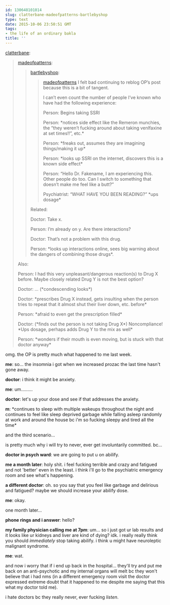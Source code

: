 ```yaml
---
id: 130648101014
slug: clatterbane-madeofpatterns-bartlebyshop
type: text
date: 2015-10-06 23:50:51 GMT
tags:
- the life of an ordinary bakla
title: ''
---
```

<p><a class="tumblr_blog" href="http://clatterbane.tumblr.com/post/128226697128">clatterbane</a>:</p>
<blockquote>
<p><a class="tumblr_blog" href="http://madeofpatterns.tumblr.com/post/128086658667">madeofpatterns</a>:</p>
<blockquote>
<p><a class="tumblr_blog" href="http://bartlebyshop.tumblr.com/post/128086491225">bartlebyshop</a>:</p>
<blockquote>
<p><a class="tumblelog" href="http://tmblr.co/mf9UQGq_96SNSxAMWzRejGg">madeofpatterns</a> I felt bad continuing to reblog OP’s post because this is a bit of tangent.</p>
<p>I can’t even count the number of people I’ve known who have had the following experience:</p>
<p>Person: Begins taking SSRI</p>
<p>Person: *notices side effect like the Remeron munchies, the “they weren’t fucking around about taking venlfaxine at set times!!”, etc.*</p>
<p>Person: *freaks out, assumes they are imagining things/making it up*</p>
<p>Person: *looks up SSRI on the internet, discovers this is a known side effect*</p>
<p>Person: “Hello Dr. Fakename, I am experiencing this. Other people do too. Can I switch to something that doesn’t make me feel like a butt?”</p>
<p>Psychiatrist: “WHAT HAVE YOU BEEN READING?” *ups dosage*</p>
</blockquote>
<p>Related:</p>
<p>Doctor: Take x.</p>
<p>Person: I’m already on y. Are there interactions?</p>
<p>Doctor: That’s not a problem with this drug.</p>
<p>Person: *looks up interactions online, sees big warning about the dangers of combining those drugs*.</p>
</blockquote>
<p>Also:</p>
<p>Person: I had this very unpleasant/dangerous reaction(s) to Drug X before. Maybe closely related Drug Y is not the best option?</p>
<p>Doctor:  … (*condescending looks*)</p>
<p>Doctor:  *prescribes Drug X instead, gets insulting when the person tries to repeat that it almost shut their liver down, etc. before*</p>
<p>Person: *afraid to even get the prescription filled*</p>
<p>Doctor: (*finds out the person is not taking Drug X*) Noncompliance! *Ups dosage, perhaps adds Drug Y to the mix as well*</p>
<p>Person: *wonders if their mouth is even moving, but is stuck with that doctor anyway*</p>
</blockquote>

omg. the OP is pretty much what happened to me last week.

**me**: so... the insomnia i got when we increased prozac the last time hasn't gone away.

**doctor**: i think it might be anxiety.

**me**: um.........

**doctor**: let's up your dose and see if that addresses the anxiety.

**m**: \*continues to sleep with multiple wakeups throughout the night and continues to feel like sleep deprived garbage while falling asleep randomly at work and around the house bc i'm so fucking sleepy and tired all the time\*

and the third scenario...

is pretty much why i will try to never, ever get involuntarily committed. bc...

**doctor in psych ward**: we are going to put u on abilify.

**me a month later**: holy shit. i feel fucking terrible and crazy and fatigued and not 'better' even in the least. i think i'll go to the psychiatric emergency room and see what's happening.

**a different doctor**: oh. so you say that you feel like garbage and delirious and fatigued? maybe we should increase your abilify dose.

**me**: okay.

one month later...

**phone rings and i answer**: hello?

**my family physician calling me at 7pm**: um... so i just got ur lab results and it looks like ur kidneys and liver are kind of dying? idk. i really really think you should _immediately_ stop taking abilify. i think u might have neuroleptic malignant syndrome.

**me**: wat. 

and now i worry that if i end up back in the hospital... they'll try and put me back on an anti-psychotic and my internal organs will melt bc they won't believe that i had nms (in a different emergency room visit the doctor expressed extreme doubt that it happened to me despite me saying that this what my doctor told me).

i hate doctors bc they really never, ever fucking _listen_.
